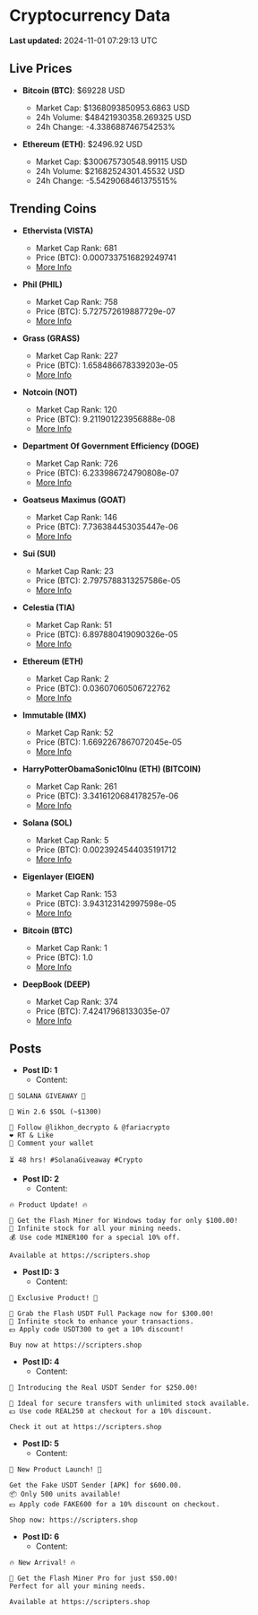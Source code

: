 # Cryptocurrency Data

**Last updated:** 2024-11-01 07:29:13 UTC

## Live Prices
- **Bitcoin (BTC)**: $69228 USD
  - Market Cap: $1368093850953.6863 USD
  - 24h Volume: $48421930358.269325 USD
  - 24h Change: -4.338688746754253%

- **Ethereum (ETH)**: $2496.92 USD
  - Market Cap: $300675730548.99115 USD
  - 24h Volume: $21682524301.45532 USD
  - 24h Change: -5.5429068461375515%

## Trending Coins
- **Ethervista (VISTA)**
  - Market Cap Rank: 681
  - Price (BTC): 0.0007337516829249741
  - [More Info](https://www.coingecko.com/en/coins/ethervista)

- **Phil (PHIL)**
  - Market Cap Rank: 758
  - Price (BTC): 5.727572619887729e-07
  - [More Info](https://www.coingecko.com/en/coins/phil)

- **Grass (GRASS)**
  - Market Cap Rank: 227
  - Price (BTC): 1.658486678339203e-05
  - [More Info](https://www.coingecko.com/en/coins/grass)

- **Notcoin (NOT)**
  - Market Cap Rank: 120
  - Price (BTC): 9.211901223956888e-08
  - [More Info](https://www.coingecko.com/en/coins/notcoin)

- **Department Of Government Efficiency (DOGE)**
  - Market Cap Rank: 726
  - Price (BTC): 6.233986724790808e-07
  - [More Info](https://www.coingecko.com/en/coins/department-of-government-efficiency)

- **Goatseus Maximus (GOAT)**
  - Market Cap Rank: 146
  - Price (BTC): 7.736384453035447e-06
  - [More Info](https://www.coingecko.com/en/coins/goatseus-maximus)

- **Sui (SUI)**
  - Market Cap Rank: 23
  - Price (BTC): 2.7975788313257586e-05
  - [More Info](https://www.coingecko.com/en/coins/sui)

- **Celestia (TIA)**
  - Market Cap Rank: 51
  - Price (BTC): 6.897880419090326e-05
  - [More Info](https://www.coingecko.com/en/coins/celestia)

- **Ethereum (ETH)**
  - Market Cap Rank: 2
  - Price (BTC): 0.03607060506722762
  - [More Info](https://www.coingecko.com/en/coins/ethereum)

- **Immutable (IMX)**
  - Market Cap Rank: 52
  - Price (BTC): 1.6692267867072045e-05
  - [More Info](https://www.coingecko.com/en/coins/immutable-x)

- **HarryPotterObamaSonic10Inu (ETH) (BITCOIN)**
  - Market Cap Rank: 261
  - Price (BTC): 3.3416120684178257e-06
  - [More Info](https://www.coingecko.com/en/coins/harrypotterobamasonic10inu-eth)

- **Solana (SOL)**
  - Market Cap Rank: 5
  - Price (BTC): 0.0023924544035191712
  - [More Info](https://www.coingecko.com/en/coins/solana)

- **Eigenlayer (EIGEN)**
  - Market Cap Rank: 153
  - Price (BTC): 3.943123142997598e-05
  - [More Info](https://www.coingecko.com/en/coins/eigenlayer)

- **Bitcoin (BTC)**
  - Market Cap Rank: 1
  - Price (BTC): 1.0
  - [More Info](https://www.coingecko.com/en/coins/bitcoin)

- **DeepBook (DEEP)**
  - Market Cap Rank: 374
  - Price (BTC): 7.42417968133035e-07
  - [More Info](https://www.coingecko.com/en/coins/deepbook)

## Posts
- **Post ID: 1**
  - Content:
```
🚀 SOLANA GIVEAWAY 🚀

🎁 Win 2.6 $SOL (~$1300)

🤝 Follow @likhon_decrypto & @fariacrypto
❤️ RT & Like
💬 Comment your wallet

⏳ 48 hrs! #SolanaGiveaway #Crypto
```

- **Post ID: 2**
  - Content:
```
🔥 Product Update! 🔥

🚀 Get the Flash Miner for Windows today for only $100.00!
🔋 Infinite stock for all your mining needs.
💰 Use code MINER100 for a special 10% off.

Available at https://scripters.shop
```

- **Post ID: 3**
  - Content:
```
🎁 Exclusive Product! 🎁

💸 Grab the Flash USDT Full Package now for $300.00!
🎉 Infinite stock to enhance your transactions.
💵 Apply code USDT300 to get a 10% discount!

Buy now at https://scripters.shop
```

- **Post ID: 4**
  - Content:
```
💎 Introducing the Real USDT Sender for $250.00!

💼 Ideal for secure transfers with unlimited stock available.
💵 Use code REAL250 at checkout for a 10% discount.

Check it out at https://scripters.shop
```

- **Post ID: 5**
  - Content:
```
🚀 New Product Launch! 🚀

Get the Fake USDT Sender [APK] for $600.00.
📦 Only 500 units available!
💵 Apply code FAKE600 for a 10% discount on checkout.

Shop now: https://scripters.shop
```

- **Post ID: 6**
  - Content:
```
🔥 New Arrival! 🔥

💸 Get the Flash Miner Pro for just $50.00!
Perfect for all your mining needs.

Available at https://scripters.shop
```

